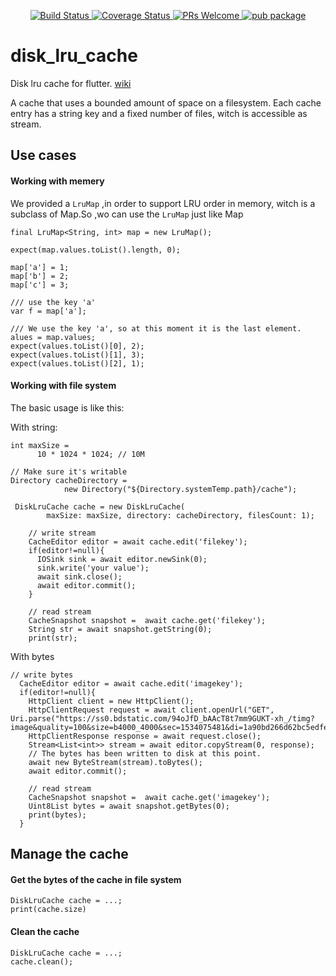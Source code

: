 
<p align="center">
    <a href="https://travis-ci.org/best-flutter/disk_lru_cache">
        <img src="https://travis-ci.org/best-flutter/disk_lru_cache.svg?branch=master" alt="Build Status" />
    </a>
    <a href="https://coveralls.io/github/best-flutter/disk_lru_cache?branch=master">
        <img src="https://coveralls.io/repos/github/best-flutter/disk_lru_cache/badge.svg?branch=master" alt="Coverage Status" />
    </a>
    <a href="https://github.com/best-flutter/disk_lru_cache/pulls">
        <img src="https://img.shields.io/badge/PRs-Welcome-brightgreen.svg" alt="PRs Welcome" />
    </a>
    <a href="https://pub.dartlang.org/packages/disk_lru_cache">
        <img src="https://img.shields.io/pub/v/disk_lru_cache.svg" alt="pub package" />
    </a>
</p>



# disk_lru_cache
Disk lru cache for flutter. [wiki](https://en.wikipedia.org/wiki/Cache_replacement_policies#Least_recently_used_(LRU))

A cache that uses a bounded amount of space on a filesystem. 
Each cache entry has a string key and a fixed number of files, witch is accessible as stream.

## Use cases


#### Working with memery

We provided a `LruMap` ,in order to support LRU order in memory, witch is a subclass of Map.So ,wo can use the `LruMap` just like Map



```
final LruMap<String, int> map = new LruMap();

expect(map.values.toList().length, 0);

map['a'] = 1;
map['b'] = 2;
map['c'] = 3;

/// use the key 'a'
var f = map['a'];

/// We use the key 'a', so at this moment it is the last element.
alues = map.values;
expect(values.toList()[0], 2);
expect(values.toList()[1], 3);
expect(values.toList()[2], 1);

```


#### Working with file system

The basic usage is like this:


With string:

```
int maxSize =
      10 * 1024 * 1024; // 10M

// Make sure it's writable
Directory cacheDirectory =
            new Directory("${Directory.systemTemp.path}/cache");

 DiskLruCache cache = new DiskLruCache(
        maxSize: maxSize, directory: cacheDirectory, filesCount: 1);

    // write stream
    CacheEditor editor = await cache.edit('filekey');
    if(editor!=null){
      IOSink sink = await editor.newSink(0);
      sink.write('your value');
      await sink.close();
      await editor.commit();
    }

    // read stream
    CacheSnapshot snapshot =  await cache.get('filekey');
    String str = await snapshot.getString(0);
    print(str);

```


With bytes

```
// write bytes
  CacheEditor editor = await cache.edit('imagekey');
  if(editor!=null){
    HttpClient client = new HttpClient();
    HttpClientRequest request = await client.openUrl("GET", Uri.parse("https://ss0.bdstatic.com/94oJfD_bAAcT8t7mm9GUKT-xh_/timg?image&quality=100&size=b4000_4000&sec=1534075481&di=1a90bd266d62bc5edfe1ce84ac38330e&src=http://photocdn.sohu.com/20130517/Img376200804.jpg"));
    HttpClientResponse response = await request.close();
    Stream<List<int>> stream = await editor.copyStream(0, response);
    // The bytes has been written to disk at this point.
    await new ByteStream(stream).toBytes();
    await editor.commit();

    // read stream
    CacheSnapshot snapshot =  await cache.get('imagekey');
    Uint8List bytes = await snapshot.getBytes(0);
    print(bytes);
  }

```


## Manage the cache


#### Get the bytes of the cache in file system

```
DiskLruCache cache = ...;
print(cache.size)
```

#### Clean the cache

```
DiskLruCache cache = ...;
cache.clean();

```




